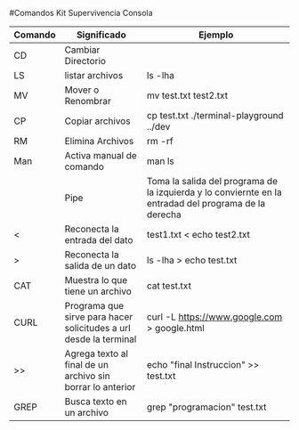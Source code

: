 #Comandos Kit Supervivencia Consola

| Comando | Significado | Ejemplo |
|---------|-------------|---------|
| CD 	  | Cambiar Directorio | 
| LS	  | listar archivos | ls -lha |
| MV	  | Mover o Renombrar | mv test.txt test2.txt | 
| CP	  | Copiar archivos | cp test.txt ./terminal-playground ../dev | 
| RM 	  | Elimina Archivos | rm -rf |
| Man	  | Activa manual de comando | man ls |
| | Pipe  | Toma la salida del programa de la izquierda y lo conviernte en la entradad del programa de la derecha |  ls -l /usr/bin | head -n 5 |
| < 	  | Reconecta la entrada del dato | test1.txt < echo test2.txt | 
| >	  | Reconecta la salida de un dato |ls -lha > echo test.txt |
| CAT	  | Muestra lo que tiene un archivo | cat test.txt |
| CURL	  | Programa que sirve para hacer solicitudes a url desde la terminal | curl -L https://www.google.com >  google.html |
| >>	  | Agrega texto al final de un archivo sin borrar lo anterior | echo "final Instruccion" >> test.txt
| GREP 	  | Busca texto en un archivo | grep "programacion"  test.txt |
